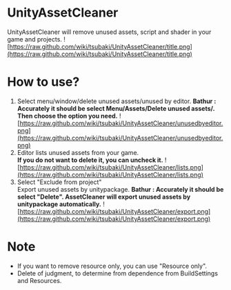 # UnityAssetCleaner
UnityAssetCleaner will remove unused assets, script and shader in your game and projects.
![https://raw.github.com/wiki/tsubaki/UnityAssetCleaner/title.png](https://raw.github.com/wiki/tsubaki/UnityAssetCleaner/title.png)

# How to use?
1.  Select menu/window/delete unused assets/unused by editor.
**Bathur : Accurately it should be select Menu/Assets/Delete unused assets/. Then choose the option you need.**
![https://raw.github.com/wiki/tsubaki/UnityAssetCleaner/unusedbyeditor.png](https://raw.github.com/wiki/tsubaki/UnityAssetCleaner/unusedbyeditor.png)
2.  Editor lists unused assets from your game.  
**If you do not want to delete it, you can uncheck it.**
![https://raw.github.com/wiki/tsubaki/UnityAssetCleaner/lists.png](https://raw.github.com/wiki/tsubaki/UnityAssetCleaner/lists.png)
3.  Select "Exclude from project"  
Export unused assets by unitypackage.
**Bathur : Accurately it should be select "Delete". AssetCleaner will export unused assets by unitypackage automatically.**
![https://raw.github.com/wiki/tsubaki/UnityAssetCleaner/export.png](https://raw.github.com/wiki/tsubaki/UnityAssetCleaner/export.png)

# Note
- If you want to remove resource only, you can use "Resource only".
- Delete of judgment, to determine from dependence from BuildSettings and Resources.
